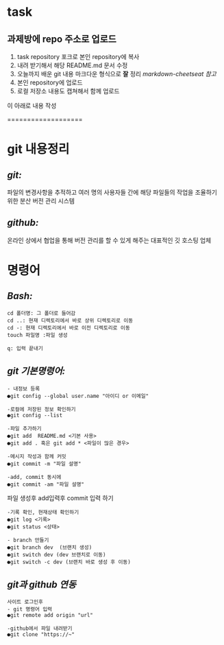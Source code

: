 # task

## 과제방에 repo 주소로 업로드

1. task repository 포크로 본인 repository에 복사
2. 내려 받기해서 해당 README.md 문서 수정
3. 오늘까지 배운 git 내용 마크다운 형식으로 __잘__ 정리
  _markdown-cheetseat 참고_
4. 본인 repository에 업로드
5. 로컬 저장소 내용도 캡쳐해서 함께 업로드

이 아래로 내용 작성

===================

# git 내용정리
## ***git:***
파일의 변경사항을 추적하고 여러 명의 사용자들 간에 해당 파일들의 작업을 조율하기 위한 분산 버전 관리 시스템

## ***github:***
온라인 상에서 협업을 통해 버전 관리를 할 수 있게 해주는 대표적인 깃 호스팅 업체

# 명령어

## ***Bash:***
	cd 폴더명: 그 폴더로 들어감
	cd ..: 현재 디렉토리에서 바로 상위 디렉토리로 이동
	cd -: 현재 디렉토리에서 바로 이전 디렉토리로 이동
	touch 파일명 :파일 생성

	q: 입력 끝내기

## ***git 기본명령어:***
	- 내정보 등록
	●git config --global user.name "아이디 or 이메일"

	-로컬에 저장된 정보 확인하기
	●git config --list 

	-파일 추가하기
	●git add  README.md <기본 사용>
	●git add . 혹은 git add * <파일이 많은 경우>

	-메시지 작성과 함께 커밋
	●git commit -m "파일 설명"

	-add, commit 동시에
	●﻿git commit -am "파일 설명"

파일 생성후 add입력후 commit 입력 하기

	-기록 확인, 현재상태 확인하기
	●git log <기록>
	●﻿git status <상태>

	- branch 만들기
	●git branch dev  (브랜치 생성)
	●git switch dev (dev 브랜치로 이동)
	●git switch -c dev (브랜치 바로 생성 후 이동)

## ***git과 github 연동***
	사이트 로그인후
	- git 명령어 입력
	●git remote add origin "url"

	-github에서 파일 내려받기
	●​git clone "https://~"